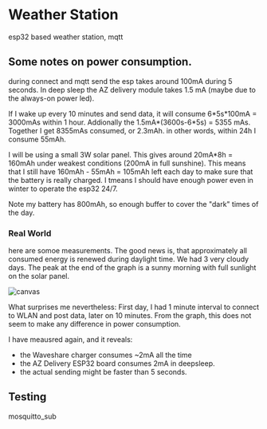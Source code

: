 # Weather Station
esp32 based weather station, mqtt

## Some notes on power consumption.

during connect and mqtt send the esp takes around 100mA during 5 seconds.
In deep sleep the AZ delivery module takes 1.5 mA (maybe due to the always-on power led). 

If I wake up every 10 minutes and send data, it will consume 6\*5s\*100mA = 3000mAs within 1 hour.
Addionally the 1.5mA\*(3600s-6\*5s) = 5355 mAs. Together I get 8355mAs consumed, or 2.3mAh. in other words, within 24h I consume 55mAh. 

I will be using a small 3W solar panel. This gives around 20mA*8h = 160mAh under weakest conditions (200mA in full sunshine). This means that I still have 160mAh - 55mAh = 105mAh left each day to make sure that the battery is really charged. I tmeans I should have enough power even in winter to operate the esp32 24/7. 

Note my battery has 800mAh, so enough buffer to cover the "dark" times of the day.

### Real World

here are somoe measurements. The good news is, that approximately all consumed energy is renewed during daylight time. We had 3 very cloudy days. The peak at the end of the graph is a sunny morning with full sunlight on the solar panel. 

![canvas](https://user-images.githubusercontent.com/1353254/232988197-748cf854-1556-4988-b1d2-bd6a48a50a68.png)

What surprises me nevertheless: First day, I had 1 minute interval to connect to WLAN and post data, later on 10 minutes. From the graph, this does not seem to make any difference in power consumption. 

I have meausred again, and it reveals:
* the Waveshare charger consumes ~2mA all the time
* the AZ Delivery ESP32 board consumes 2mA in deepsleep.
* the actual sending might be faster than 5 seconds.

## Testing
mosquitto_sub
